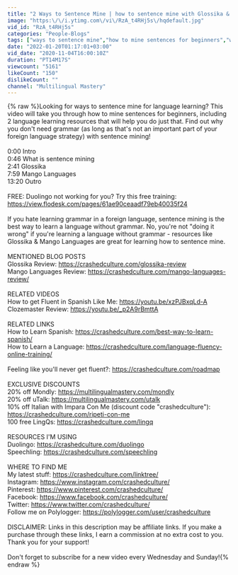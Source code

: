 ```yaml
---
title: "2 Ways to Sentence Mine | how to sentence mine with Glossika & Mango Languages"
image: "https:\/\/i.ytimg.com\/vi\/RzA_t4RHj5s\/hqdefault.jpg"
vid_id: "RzA_t4RHj5s"
categories: "People-Blogs"
tags: ["ways to sentence mine","how to mine sentences for beginners","why you don't need grammar"]
date: "2022-01-20T01:17:01+03:00"
vid_date: "2020-11-04T16:00:10Z"
duration: "PT14M17S"
viewcount: "5161"
likeCount: "150"
dislikeCount: ""
channel: "Multilingual Mastery"
---
```

{% raw %}Looking for ways to sentence mine for language learning? This video will take you through how to mine sentences for beginners, including 2 language learning resources that will help you do just that. Find out why you don't need grammar (as long as that's not an important part of your foreign language strategy) with sentence mining!<br /><br />0:00 Intro<br />0:46 What is sentence mining<br />2:41 Glossika<br />7:59 Mango Languages<br />13:20 Outro<br /><br />FREE: Duolingo not working for you? Try this free training: <a rel="nofollow" target="blank" href="https://view.flodesk.com/pages/61ae90ceaadf79eb40035f24">https://view.flodesk.com/pages/61ae90ceaadf79eb40035f24</a><br /><br />If you hate learning grammar in a foreign language, sentence mining is the best way to learn a language without grammar. No, you're not &quot;doing it wrong&quot; if you're learning a language without grammar - resources like Glossika &amp; Mango Languages are great for learning how to sentence mine.<br /><br />MENTIONED BLOG POSTS<br />Glossika Review: <a rel="nofollow" target="blank" href="https://crashedculture.com/glossika-review">https://crashedculture.com/glossika-review</a><br />Mango Languages Review: <a rel="nofollow" target="blank" href="https://crashedculture.com/mango-languages-review/">https://crashedculture.com/mango-languages-review/</a><br /><br />RELATED VIDEOS<br />How to get Fluent in Spanish Like Me: <a rel="nofollow" target="blank" href="https://youtu.be/xzPJBxqLd-A">https://youtu.be/xzPJBxqLd-A</a><br />Clozemaster Review: <a rel="nofollow" target="blank" href="https://youtu.be/_p2A9rBmttA">https://youtu.be/_p2A9rBmttA</a><br /><br />RELATED LINKS<br />How to Learn Spanish: <a rel="nofollow" target="blank" href="https://crashedculture.com/best-way-to-learn-spanish/">https://crashedculture.com/best-way-to-learn-spanish/</a><br />How to Learn a Language: <a rel="nofollow" target="blank" href="https://crashedculture.com/language-fluency-online-training/">https://crashedculture.com/language-fluency-online-training/</a><br /><br />Feeling like you'll never get fluent?: <a rel="nofollow" target="blank" href="https://crashedculture.com/roadmap">https://crashedculture.com/roadmap</a><br /><br />EXCLUSIVE DISCOUNTS<br />20% off Mondly: <a rel="nofollow" target="blank" href="https://multilingualmastery.com/mondly">https://multilingualmastery.com/mondly</a><br />20% off uTalk: <a rel="nofollow" target="blank" href="https://multilingualmastery.com/utalk">https://multilingualmastery.com/utalk</a><br />10% off Italian with Impara Con Me (discount code &quot;crashedculture&quot;): <a rel="nofollow" target="blank" href="https://crashedculture.com/ripeti-con-me">https://crashedculture.com/ripeti-con-me</a><br />100 free LingQs: <a rel="nofollow" target="blank" href="https://crashedculture.com/lingq">https://crashedculture.com/lingq</a><br /><br />RESOURCES I'M USING<br />Duolingo: <a rel="nofollow" target="blank" href="https://crashedculture.com/duolingo">https://crashedculture.com/duolingo</a><br />Speechling: <a rel="nofollow" target="blank" href="https://crashedculture.com/speechling">https://crashedculture.com/speechling</a><br /><br />WHERE TO FIND ME<br />My latest stuff: <a rel="nofollow" target="blank" href="https://crashedculture.com/linktree/">https://crashedculture.com/linktree/</a><br />Instagram: <a rel="nofollow" target="blank" href="https://www.instagram.com/crashedculture/">https://www.instagram.com/crashedculture/</a><br />Pinterest: <a rel="nofollow" target="blank" href="https://www.pinterest.com/crashedculture/">https://www.pinterest.com/crashedculture/</a><br />Facebook: <a rel="nofollow" target="blank" href="https://www.facebook.com/crashedculture/">https://www.facebook.com/crashedculture/</a><br />Twitter: <a rel="nofollow" target="blank" href="https://www.twitter.com/crashedculture/">https://www.twitter.com/crashedculture/</a><br />Follow me on Polylogger: <a rel="nofollow" target="blank" href="https://polylogger.com/user/crashedculture">https://polylogger.com/user/crashedculture</a><br /><br />DISCLAIMER: Links in this description may be affiliate links. If you make a purchase through these links, I earn a commission at no extra cost to you. Thank you for your support!<br /><br />Don't forget to subscribe for a new video every Wednesday and Sunday!{% endraw %}
